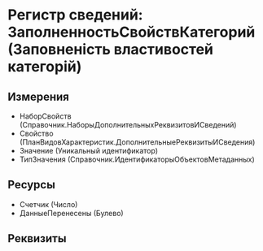 ﻿# Регистр сведений: ЗаполненностьСвойствКатегорий (Заповненість властивостей категорій)

## Измерения

- НаборСвойств (Справочник.НаборыДополнительныхРеквизитовИСведений)
- Свойство (ПланВидовХарактеристик.ДополнительныеРеквизитыИСведения)
- Значение (Уникальный идентификатор)
- ТипЗначения (Справочник.ИдентификаторыОбъектовМетаданных)

## Ресурсы

- Счетчик (Число)
- ДанныеПеренесены (Булево)

## Реквизиты


